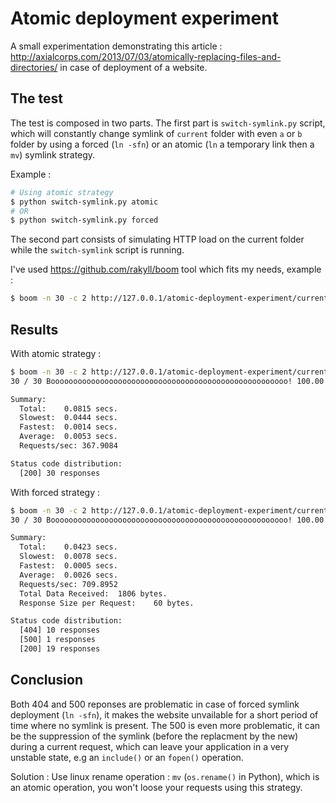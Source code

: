 # Atomic deployment experiment

A small experimentation demonstrating this article : http://axialcorps.com/2013/07/03/atomically-replacing-files-and-directories/
in case of deployment of a website.

## The test

The test is composed in two parts.
The first part is `switch-symlink.py` script,
which will constantly change symlink of `current` folder with even `a` or `b` folder
by using a forced (`ln -sfn`) or an atomic (`ln` a temporary link then a `mv`) symlink strategy.

Example :

```bash
# Using atomic strategy
$ python switch-symlink.py atomic
# OR
$ python switch-symlink.py forced
```

The second part consists of simulating HTTP load on the current folder while the `switch-symlink` script is running.

I've used https://github.com/rakyll/boom tool which fits my needs, example :

```bash
$ boom -n 30 -c 2 http://127.0.0.1/atomic-deployment-experiment/current
```


## Results

With atomic strategy :

```bash
$ boom -n 30 -c 2 http://127.0.0.1/atomic-deployment-experiment/current
30 / 30 Booooooooooooooooooooooooooooooooooooooooooooooooooooo! 100.00 %

Summary:
  Total:    0.0815 secs.
  Slowest:  0.0444 secs.
  Fastest:  0.0014 secs.
  Average:  0.0053 secs.
  Requests/sec: 367.9084

Status code distribution:
  [200] 30 responses
```


With forced strategy :

```bash
$ boom -n 30 -c 2 http://127.0.0.1/atomic-deployment-experiment/current
30 / 30 Booooooooooooooooooooooooooooooooooooooooooooooooooooo! 100.00 %

Summary:
  Total:    0.0423 secs.
  Slowest:  0.0078 secs.
  Fastest:  0.0005 secs.
  Average:  0.0026 secs.
  Requests/sec: 709.8952
  Total Data Received:  1806 bytes.
  Response Size per Request:    60 bytes.

Status code distribution:
  [404] 10 responses
  [500] 1 responses
  [200] 19 responses
````

## Conclusion

Both 404 and 500 reponses are problematic in case of forced symlink deployment (`ln -sfn`),
it makes the website unvailable for a short period of time where no symlink is present.
The 500 is even more problematic, it can be the suppression of the symlink (before the replacment by the new)
during a current request, which can leave your application in a very unstable state, e.g an `include()` or an `fopen()` operation.

Solution : Use linux rename operation : `mv` (`os.rename()` in Python), which is an atomic operation, you won't loose your requests using this strategy.
